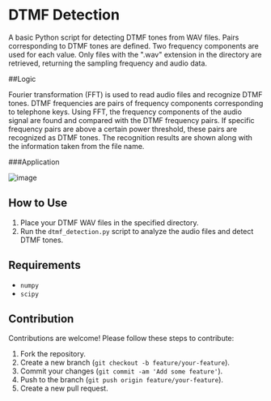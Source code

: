# DTMF Detection

A basic Python script for detecting DTMF tones from WAV files. Pairs corresponding to DTMF tones are defined. Two frequency components are used for each value. Only files with the ".wav" extension in the directory are retrieved, returning the sampling frequency and audio data.

##Logic 

Fourier transformation (FFT) is used to read audio files and recognize DTMF tones. DTMF frequencies are pairs of frequency components corresponding to telephone keys. Using FFT, the frequency components of the audio signal are found and compared with the DTMF frequency pairs. If specific frequency pairs are above a certain power threshold, these pairs are recognized as DTMF tones. The recognition results are shown along with the information taken from the file name.

###Application

![image](https://github.com/GalaxyBeer/dtmf-detection/assets/72799974/5fc2361c-dd8b-4e06-9e91-15435fd67241)

## How to Use

1. Place your DTMF WAV files in the specified directory.
2. Run the `dtmf_detection.py` script to analyze the audio files and detect DTMF tones.

## Requirements

- `numpy`
- `scipy`

## Contribution

Contributions are welcome! Please follow these steps to contribute:

1. Fork the repository.
2. Create a new branch (`git checkout -b feature/your-feature`).
3. Commit your changes (`git commit -am 'Add some feature'`).
4. Push to the branch (`git push origin feature/your-feature`).
5. Create a new pull request.
